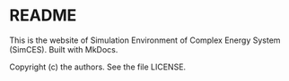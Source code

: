 # README

This is the website of Simulation Environment of Complex Energy System (SimCES).
Built with MkDocs.

Copyright (c) the authors. See the file LICENSE.

